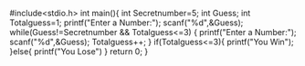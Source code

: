 #include<stdio.h>
int main(){
    int Secretnumber=5;
    int Guess;
    int Totalguess=1;
    printf("Enter a Number:");
    scanf("%d",&Guess);
    while(Guess!=Secretnumber && Totalguess<=3)
    {
        printf("Enter a Number:");
        scanf("%d",&Guess);
        Totalguess++;
    }
    if(Totalguess<=3){
        printf("You Win");
    }else{
        printf("You Lose")
    }
    return 0;
}
